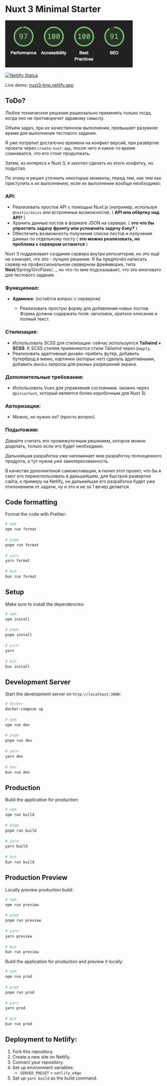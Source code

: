 # Nuxt 3 Minimal Starter

![Lighthouse: 97/100/100/91](./lighthouse.png "Lighthouse: 97/100/100/91")

[![Netlify Status](https://api.netlify.com/api/v1/badges/d5d5a499-750e-4d72-ac61-a1223c8b4360/deploy-status)](https://app.netlify.com/sites/nuxt3-tmp/deploys)

Live demo: [nuxt3-tmp.netlify.app](https://nuxt3-tmp.netlify.app)

## ToDo?

Любое техническое решение рационально применять только тогда, когда оно не противоречит здравому смыслу.

Объем задач, при их качественном выполнении, превышает разумное время для выполнения тестового задания.

Я уже потратил достаточно времени на конфикт версий, при развёртке проекта через `create-nuxt-app`, после чего я какое-то время сомневался, что его стоит продолжать.

Затем, из интереса к Nuxt 3, я захотел сделать из этого конфетку, но подустал.

По этому я решил уточнить некоторые моменты, перед тем, как тем как приступить к их выполнению, если их выполнение вообще необходимо:

### API:

- Реализовать простое API с помощью Nuxt.js (например, используя `@nuxtjs/axios` или встроенные возможности). ( **API или обёртку над API?** )
- Хранить данные постов в формате JSON на сервере. ( **это что бы упростить задачу фронту или усложнить задачу бэку?** )
- Обеспечить возможность получения списка постов и получения данных по отдельному посту ( **это можно реализовать, но проблема с сервером останется** )

Nuxt 3 поддеживает создания сервера внутри репозитория, но это ещё не означает, что это - лучшее решение.
Я бы предпочёл написать сервер на профессиональном серверном фреймворке, типа **Nest**/Spring/Gin/Flask/..., но что-то мне подсказывает, что это многовато для тестового задания.

### Функционал:

- **Админка:** (остаётся вопрос с сервером)

  - Реализовать простую форму для добавления новых постов. Форма должна содержать поля: заголовок, краткое описание и полный текст.

### Стилизация:

- Использовать SCSS для стилизации: сейчас используется **Tailwind + SCSS**. К SCSS стилям применяются стили Tailwind через `@apply`.
- Реализовать адаптивный дизайн: прибить футер, добавить бутерброд в меню, картинки (которых нет) сделать адаптивными, добавить `@media` запросы для разных разрешений экрана.

### Дополнительные требования:

- Использовать Vuex для управления состоянием. (можно через `@pinia/nuxt`, который является более коробочным для Nuxt 3)

### Авторизация:

- Можно, но нужно ли? (просто вопрос)

### Подытожим:

Давайте считать это промежуточным решением, которое можно доделать, только если это будет необходимо.

Дальнейшая разработка уже напоминает мне разработку полноценного продукта, а тут нужна уже заинтересованность.

В качестве дополнитеной самомотивации, я пилил этот проект, что бы я смог его переиспользовать в дальшейшем, для быстрой развертки сайта, к примеру на Netlify, но дальнейшая его разработка будет уже отклонением от задачи, ну и это и не за 1 вечер делается.

## Code formatting

Format the code with Prettier:

```bash
# npm
npm run format

# pnpm
pnpm run format

# yarn
yarn format

# bun
bun run format
```

## Setup

Make sure to install the dependencies:

```bash
# npm
npm install

# pnpm
pnpm install

# yarn
yarn

# bun
bun install
```

## Development Server

Start the development server on `http://localhost:3000`:

```bash
# docker
docker-compose up

# npm
npm run dev

# pnpm
pnpm run dev

# yarn
yarn dev

# bun
bun run dev
```

## Production

Build the application for production:

```bash
# npm
npm run build

# pnpm
pnpm run build

# yarn
yarn build

# bun
bun run build
```

## Production Preview

Locally preview production build:

```bash
# npm
npm run preview

# pnpm
pnpm run preview

# yarn
yarn preview

# bun
bun run preview
```

Build the application for production and preview it locally:

```bash
# npm
npm run prod

# pnpm
pnpm run prod

# yarn
yarn prod

# bun
bun run prod
```

## Deployment to Netlify:

1. Fork this repository.
2. Create a new site on Netlify.
3. Connect your repository.
4. Set up environment variables:
   - `SERVER_PRESET` = `netlify_edge`
5. Set up `yarn build` as the build command.
